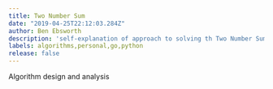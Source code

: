 ```yaml
---
title: Two Number Sum
date: "2019-04-25T22:12:03.284Z"
author: Ben Ebsworth
description: 'self-explanation of approach to solving th Two Number Sum problem, with some basic benchmark analysis in Go'
labels: algorithms,personal,go,python
release: false
---
```

Algorithm design and analysis